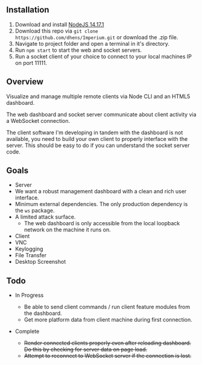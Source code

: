 ## Installation
1. Download and install [NodeJS 14.17.1](https://nodejs.org/en/)
2. Download this repo via `git clone https://github.com/dhens/Imperium.git` or download the .zip file.
3. Navigate to project folder and open a terminal in it's directory.
4. Run `npm start` to start the web and socket servers.
5. Run a socket client of your choice to connect to your local machines IP on port 11111.

##

## Overview
Visualize and manage multiple remote clients via Node CLI and an HTML5 dashboard.

The web dashboard and socket server communicate about client activity via a WebSocket connection.

The client software I'm developing in tandem with the dashboard is not available, you need to build your own client to properly interface with the server. This should be easy to do if you can understand the socket server code.

## Goals
* Server
 * We want a robust management dashboard with a clean and rich user interface. 
 * Minimum external dependencies. The only production dependency is the `ws` package.
 * A limited attack surface. 
   * The web dashboard is only accessible from the local loopback network on the machine it runs on.
* Client
 * VNC
 * Keylogging
 * File Transfer
 * Desktop Screenshot   

## Todo
* In Progress
  * Be able to send client commands / run client feature modules from the dashboard.
  * Get more platform data from client machine during first connection.

* Complete 
  * ~~Render connected clients properly even after reloading dashboard. Do this by checking for server data on page load.~~
  * ~~Attempt to reconnect to WebSocket server if the connection is lost.~~
